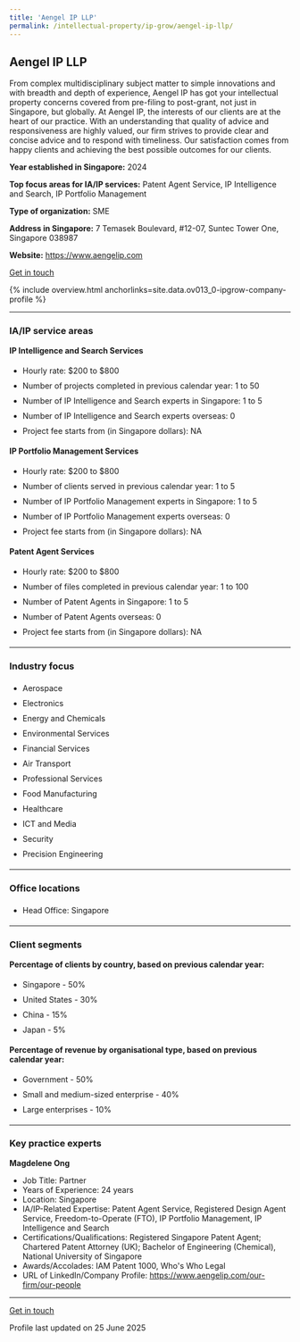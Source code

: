 ```yaml
---
title: 'Aengel IP LLP'
permalink: /intellectual-property/ip-grow/aengel-ip-llp/
---
```


## Aengel IP LLP

From complex multidisciplinary subject matter to simple innovations and with breadth and depth of experience, Aengel IP has got your intellectual property concerns covered from pre-filing to post-grant, not just in Singapore, but globally. At Aengel IP, the interests of our clients are at the heart of our practice. With an understanding that quality of advice and responsiveness are highly valued, our firm strives to provide clear and concise advice and to respond with timeliness. Our satisfaction comes from happy clients and achieving the best possible outcomes for our clients.

<b>Year established in Singapore:</b> 2024

<b>Top focus areas for IA/IP services:</b> Patent Agent Service, IP Intelligence and Search, IP Portfolio Management

<b>Type of organization:</b> SME

<b>Address in Singapore:</b> 7 Temasek Boulevard, #12-07, Suntec Tower One, Singapore 038987

<b>Website:</b> <a href='https://www.aengelip.com'>https://www.aengelip.com</a>

<a class='btn' href='https://form.gov.sg/6847c780a7ae8f9512d506e5' target='_blank' rel='noopener'>Get in touch</a>

{% include overview.html anchorlinks=site.data.ov013_0-ipgrow-company-profile %}

---
<a name='ip-related-service-areas'></a>
### IA/IP service areas

**IP Intelligence and Search Services**

<ul>
<li style='line-height: 27px; margin: 0px 0px !important'>Hourly rate:  $200 to $800</li>
<li style='line-height: 27px; margin: 0px 0px !important'>Number of projects completed in previous calendar year: 1 to 50</li>
<li style='line-height: 27px; margin: 0px 0px !important'>Number of IP Intelligence and Search experts in Singapore: 1 to 5</li>
<li style='line-height: 27px; margin: 0px 0px !important'>Number of IP Intelligence and Search experts overseas: 0</li>
<li style='line-height: 27px; margin: 0px 0px !important'>Project fee starts from (in Singapore dollars):  NA</li>
</ul>

**IP Portfolio Management Services**

<ul>
<li style='line-height: 27px; margin: 0px 0px !important'>Hourly rate:  $200 to $800</li>
<li style='line-height: 27px; margin: 0px 0px !important'>Number of clients served in previous calendar year: 1 to 5</li>
<li style='line-height: 27px; margin: 0px 0px !important'>Number of IP Portfolio Management experts in Singapore: 1 to 5</li>
<li style='line-height: 27px; margin: 0px 0px !important'>Number of IP Portfolio Management experts overseas: 0</li>
<li style='line-height: 27px; margin: 0px 0px !important'>Project fee starts from (in Singapore dollars):  NA</li>
</ul>

**Patent Agent Services**

<ul>
<li style='line-height: 27px; margin: 0px 0px !important'>Hourly rate:  $200 to $800</li>
<li style='line-height: 27px; margin: 0px 0px !important'>Number of files completed in previous calendar year: 1 to 100</li>
<li style='line-height: 27px; margin: 0px 0px !important'>Number of Patent Agents in Singapore: 1 to 5</li>
<li style='line-height: 27px; margin: 0px 0px !important'>Number of Patent Agents overseas: 0</li>
<li style='line-height: 27px; margin: 0px 0px !important'>Project fee starts from (in Singapore dollars):  NA</li>
</ul>

---
<a name='industry-focus'></a>
### Industry focus

<ul><li style='line-height: 27px; margin: 0px 0px !important'> Aerospace</li><li style='line-height: 27px; margin: 0px 0px !important'>Electronics</li><li style='line-height: 27px; margin: 0px 0px !important'>Energy and Chemicals</li><li style='line-height: 27px; margin: 0px 0px !important'>Environmental Services</li><li style='line-height: 27px; margin: 0px 0px !important'>Financial Services</li><li style='line-height: 27px; margin: 0px 0px !important'>Air Transport</li><li style='line-height: 27px; margin: 0px 0px !important'>Professional Services</li><li style='line-height: 27px; margin: 0px 0px !important'>Food Manufacturing</li><li style='line-height: 27px; margin: 0px 0px !important'>Healthcare</li><li style='line-height: 27px; margin: 0px 0px !important'>ICT and Media</li><li style='line-height: 27px; margin: 0px 0px !important'>Security</li><li style='line-height: 27px; margin: 0px 0px !important'>Precision Engineering</li></ul>

---
<a name='office-locations'></a>
### Office locations

<ul><li style='line-height: 27px; margin: 0px 0px !important'> Head Office: Singapore</li></ul>

---
<a name='client-segments'></a>
### Client segments

**Percentage of clients by country, based on previous calendar year:**

<ul><li style='line-height: 27px; margin: 0px 0px !important'> Singapore - 50%</li><li style='line-height: 27px; margin: 0px 0px !important'>United States - 30%</li><li style='line-height: 27px; margin: 0px 0px !important'>China - 15%</li><li style='line-height: 27px; margin: 0px 0px !important'>Japan - 5%</li></ul>

**Percentage of revenue by organisational type, based on previous calendar year:**

<ul><li style='line-height: 27px; margin: 0px 0px !important'> Government - 50%</li><li style='line-height: 27px; margin: 0px 0px !important'>Small and medium-sized enterprise - 40%</li><li style='line-height: 27px; margin: 0px 0px !important'>Large enterprises - 10%</li></ul>

---
<a name='key-practice-experts'></a>
### Key practice experts

**Magdelene Ong**

- Job Title: Partner
- Years of Experience: 24 years
- Location: Singapore
- IA/IP-Related Expertise: Patent Agent Service, Registered Design Agent Service, Freedom-to-Operate (FTO), IP Portfolio Management, IP Intelligence and Search
- Certifications/Qualifications: Registered Singapore Patent Agent; Chartered Patent Attorney (UK); Bachelor of Engineering (Chemical), National University of Singapore
- Awards/Accolades: IAM Patent 1000, Who's Who Legal
- URL of LinkedIn/Company Profile: <a href="https://www.aengelip.com/our-firm/our-people" target="_blank" rel="noopener">https://www.aengelip.com/our-firm/our-people</a>

---
<p>
<a class='btn' href='https://form.gov.sg/6847c780a7ae8f9512d506e5' target='_blank' rel='noopener'>Get in touch</a>
</p>
Profile last updated on 25 June 2025
